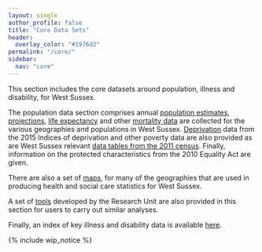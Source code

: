 ```yaml
---
layout: single
author_profile: false
title: "Core Data Sets"
header:
  overlay_color: "#1976d2"
permalink: "/core/"
sidebar:
  nav: "core"
---
```


This section includes the core datasets around population, illness and disability, for West Sussex.

The population data section comprises annual [population estimates](/core/population-estimates/), [projections](/core/population-projections/), [life expectancy](/core/life-expectancy/) and other [mortality data](/core/mortality/) are collected for the various geographies and populations in West Sussex. [Deprivation](/core/2015-IMD/) data from the 2015 Indices of deprivation and other poverty data are also provided as are West Sussex relevant [data tables from the 2011 census](/core/2011-census-data/). Finally, information on the protected characteristics from the 2010 Equality Act are given.

There are also a set of [maps](/core/maps/), for many of the geographies that are used in producing health and social care statistics for West Sussex.

A set of [tools](/core/tools/) developed by the Research Unit are also provided in this section for users to carry out similar analyses.

Finally, an index of key illness and disability data is available [here](/core/illness-and-disability).

{% include wip_notice %}
